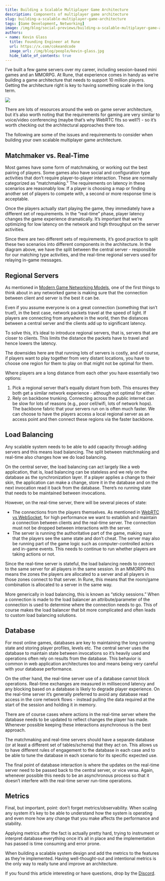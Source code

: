 ```yaml
---
title: Building a Scalable Multiplayer Game Architecture
description: Components of multiplayer game architecture
slug: building-a-scalable-multiplayer-game-architecture
tags: [Game Development, Networking]
image: /img/blog/social-previews/building-a-scalable-multiplayer-game-architecture.png
authors:
- name: Kevin Glass 
  title: Founding Engineer at Rune  
  url: https://x.com/cokeandcode
  image_url: /img/blog/people/kevin-glass.jpg
  hide_table_of_contents: true
---
```


<head>
  <title>Building a Scalable Multiplayer Game Architecture</title>
  <meta property="og:title" content="Building a Scalable Multiplayer Game Architecture"/>
</head>

I’ve built a few game servers over my career, including session-based mini games and an MMORPG. At Rune, that experience comes in handy as we’re building a game architecture that needs to support 10 million players. Getting the architecture right is key to having something scale in the long term.

![](/img/blog//callouts/scalable.png)

There are lots of resources around the web on game server architecture, but it’s also worth noting that the requirements for gaming are very similar to voice/video conferencing (maybe that’s why WebRTC fits so well?) - so it’s worth checking out the architectural approaches there too.

The following are some of the issues and requirements to consider when building your own scalable multiplayer game architecture.

## Matchmaker vs. Real-Time

Most games have some form of matchmaking, or working out the best pairing of players. Some games also have social and configuration type activities that don’t require player-to-player interaction. These are normally categorized as “matchmaking.” The requirements on latency in these scenarios are reasonably low. If a player is choosing a map or finding another set of players to compete with, a second or more response time is acceptable.

Once the players actually start playing the game, they immediately have a different set of requirements. In the “real-time” phase, player latency changes the game experience dramatically. It’s important that we’re optimizing for low latency on the network and high throughput on the server activities. 

Since there are two different sets of requirements, it’s good practice to split these two scenarios into different components in the architecture. In the diagram above, we have the split between the central server - responsible for our matching type activities, and the real-time regional servers used for relaying in-game messages.

## Regional Servers

As mentioned in [Modern Game Networking Models](https://developers.rune.ai/blog/modern-game-networking-models), one of the first things to think about in any networked game is making sure that the connection between client and server is the best it can be. 

Even if you assume everyone is on a great connection (something that isn’t true!), in the best case, network packets travel at the speed of light. If players are connecting from anywhere in the world, then the distances between a central server and the clients add up to significant latency.

To solve this, it’s ideal to introduce regional servers, that is, servers that are closer to clients. This limits the distance the packets have to travel and hence lowers the latency. 

The downsides here are that running lots of servers is costly, and of course, if players want to play together from very distant locations, you have to choose one region for them to play on that might not be optimal for them.

Where players are a long distance from each other you have essentially two options:

1. Pick a regional server that’s equally distant from both. This ensures they both get a similar network experience - although not optimal for either.
2. Rely on backbone trunking. Connecting across the public internet can be slow for lots of reasons (e.g., poor cell/wifi, lots of network hops). The backbone fabric that your servers run on is often much faster. We can choose to have the players access a local regional server as an access point and then connect these regions via the faster backbone. 

## Load Balancing 

Any scalable system needs to be able to add capacity through adding servers and this means load balancing. The split between matchmaking and real-time also changes how we do load balancing.

On the central server, the load balancing can act largely like a web application, that is, load balancing can be stateless and we rely on the database as the synchronization layer. If a player applies a change to their skin, the application can make a change, store it in the database and on the next invocation read it back from the database. There’s no running state that needs to be maintained between invocations.

However, on the real-time server, there will be several pieces of state:

* The connections from the players themselves. As mentioned in [WebRTC vs WebSocket](https://developers.rune.ai/blog/webrtc-vs-websockets-for-multiplayer-games), for high performance we want to establish and maintain a connection between clients and the real-time server. The connection must not be dropped between interactions with the server.
* The server is running the authoritative part of the game, making sure that the players see the same state and don’t cheat. The server may also be running part of the game logic such as computer-controlled actors and in-game events. This needs to continue to run whether players are taking actions or not.

Since the real-time server is stateful, the load balancing needs to connect to the same server for all players in the same session. In an MMORPG this means the zones the players are allocated to a server and all players in those zones connect to that server. In Rune, this means that the room/game combination is allocated to a server in the same way.

More generically in load balancing, this is known as “sticky sessions.” When a connection is made to the load balancer an attribute/parameter of the connection is used to determine where the connection needs to go. This of course makes the load balancer that bit more complicated and often leads to custom load balancing solutions.

## Database 

For most online games, databases are key to maintaining the long running state and storing player profiles, levels etc. The central server uses the database to maintain state between invocations so it’s heavily used and operations often rely on results from the database. This behavior is common in web application architectures too and means being very careful with your database performance.

On the other hand, the real-time server use of a database cannot block operations. Real-time exchanges are measured in millisecond latency and any blocking based on a database is likely to degrade player experience. On the real-time server it’s generally preferred to avoid any database read access in the core network flows - instead pulling the data required at the start of the session and holding it in memory. 

There are of course cases where actions in the real-time server where the database needs to be updated to reflect changes the player has made. Whenever possible keeping these interactions asynchronous is the best approach. 

The matchmaking and real-time servers should have a separate database (or at least a different set of tables/schema) that they act on. This allows us to have different rules of engagement to the database in each case and to be able to tune the database in each scenario for its specific expected use.

The final point of database interaction is where the updates on the real-time server need to be passed back to the central server, or vice versa. Again, whenever possible this needs to be an asynchronous process so that it doesn’t interfere with the real-time server run-time operations.

## Metrics

Final, but important, point: don’t forget metrics/observability. When scaling any system it’s key to be able to understand how the system is operating and even more how any change that you make affects the performance and stability.

Applying metrics after the fact is actually pretty hard, trying to instrument or interpret database everything once it’s all in place and the implementation has passed is time consuming and error prone. 

When building a scalable system design and add the metrics to the features as they’re implemented. Having well-thought-out and intentional metrics is the only way to really tune and improve an architecture.

If you found this article interesting or have questions, drop by the [Discord](https://discord.gg/dusk-devs).
